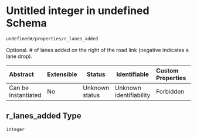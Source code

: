 # Untitled integer in undefined Schema

```txt
undefined#/properties/r_lanes_added
```

Optional. # of lanes added on the right of the road link (negative indicates a lane drop).


| Abstract            | Extensible | Status         | Identifiable            | Custom Properties | Additional Properties | Access Restrictions | Defined In                                                                            |
| :------------------ | ---------- | -------------- | ----------------------- | :---------------- | --------------------- | ------------------- | ------------------------------------------------------------------------------------- |
| Can be instantiated | No         | Unknown status | Unknown identifiability | Forbidden         | Allowed               | none                | [segment_tod.schema.json\*](../../out/segment_tod.schema.json "open original schema") |

## r_lanes_added Type

`integer`
